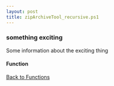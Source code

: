 ```yaml
---
layout: post
title: zipArchiveTool_recursive.ps1
---
```


### something exciting

Some information about the exciting thing

#### Function

<script src="https://gist-it.appspot.com/github.com/BanterBoy/scripts-blog/blob/master/PowerShell/functions/compression/zipArchiveTool_recursive.ps1" crossorigin="anonymous"></script>

<a href="/menu/_pages/functions.html">Back to Functions</a>
